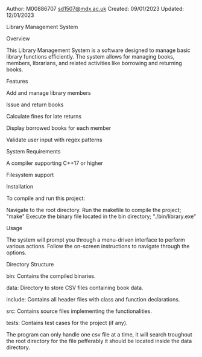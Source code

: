 Author: M00886707 <sd1507@mdx.ac.uk>
Created: 09/01/2023
Updated: 12/01/2023

Library Management System

Overview

This Library Management System is a software designed to manage basic library functions efficiently. The system allows for managing books, members, librarians, and related activities like borrowing and returning books.



Features

Add and manage library members

Issue and return books

Calculate fines for late returns

Display borrowed books for each member

Validate user input with regex patterns



System Requirements

A compiler supporting C++17 or higher

Filesystem support

Installation



To compile and run this project:

Navigate to the root directory.
Run the makefile to compile the project;
"make"
Execute the binary file located in the bin directory;
"./bin/library.exe"



Usage

The system will prompt you through a menu-driven interface to perform various actions. Follow the on-screen instructions to navigate through the options.



Directory Structure

bin: Contains the compiled binaries.

data: Directory to store CSV files containing book data.

include: Contains all header files with class and function declarations.

src: Contains source files implementing the functionalities.

tests: Contains test cases for the project (if any).



The program can only handle one csv file at a time, it will search troughout the root directory for the file pefferably it should be located inside the data directory.
